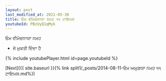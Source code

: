```yaml
---
layout: post
last_modified_at: 2021-03-30
title: ਓਮ ਵੀਮੋਚਨਾਯਾ ਨਮਹ ੧੧ ਟਾਇਮਸ
youtubeId: PBzUyQ1qMyk
---
```

 
 
 ਓਮ ਵੀਮੋਚਨਾਯਾ ਨਮਹ  
 
 -  ਜੋ ਮੁਕਤੀ ਦਿੰਦਾ ਹੈ 
 
  
 
  
 
 
 
 
 
 


{% include youtubePlayer.html id=page.youtubeId %}
 
[Next]({{ site.baseurl }}{% link  split1/_posts/2014-08-11-ਓਮ ਅਮੁਗ਼ਯਾ ਨਮਹ ੧੧ ਟਾਇਮਸ.md%})
 
